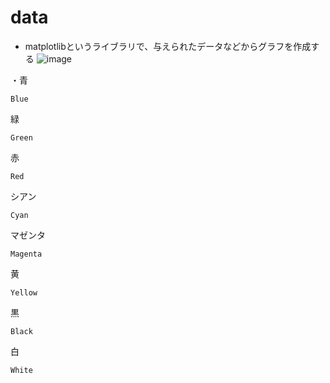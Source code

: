 # data
+ matplotlibというライブラリで、与えられたデータなどからグラフを作成する
![image](https://user-images.githubusercontent.com/97442619/203387859-3b524e30-13b1-41eb-b20e-6c9aa017919b.png)

・青
```
Blue
```
緑
```
Green
```
赤
```
Red
```
シアン
```
Cyan
```
マゼンタ
```
Magenta
```
黄
```
Yellow
```
黒
```
Black
```
白
```
White
```
